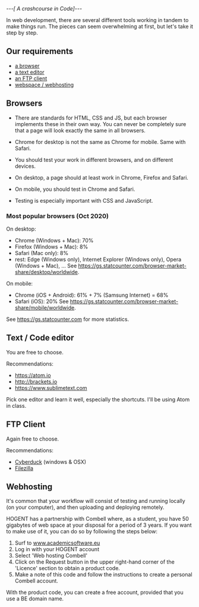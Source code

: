 *---[ A crashcourse in Code]---*

In web development, there are several different tools working in tandem to make things run. The pieces can seem overwhelming at first, but let's take it step by step.

## Our requirements
- [a browser](#browsers)
- [a text editor](#text--code-editor)
- [an FTP client](#ftp-client)
- [webspace / webhosting](#webhosting)

## Browsers

- There are standards for HTML, CSS and JS, but each browser implements these in their own way. You can never be completely sure that a page will look exactly the same in all browsers.
- Chrome for desktop is not the same as Chrome for mobile. Same with Safari.
- You should test your work in different browsers, and on different devices.

- On desktop, a page should at least work in Chrome, Firefox and Safari.
- On mobile, you should test in Chrome and Safari.
- Testing is especially important with CSS and JavaScript.

### Most popular browsers (Oct 2020)

On desktop:    
- Chrome (Windows + Mac): 70%
- Firefox (Windows + Mac): 8%
- Safari (Mac only): 8%
- rest: Edge (Windows only), Internet Explorer (Windows only), Opera (Windows + Mac), ...
See https://gs.statcounter.com/browser-market-share/desktop/worldwide.

On mobile:    
- Chrome (iOS + Android): 61% + 7% (Samsung Internet) = 68% 
- Safari (iOS): 20%
See https://gs.statcounter.com/browser-market-share/mobile/worldwide.

See https://gs.statcounter.com for more statistics.

## Text / Code editor
You are free to choose. 

Recommendations:
 
- https://atom.io
- http://brackets.io
- https://www.sublimetext.com

Pick one editor and learn it well, especially the shortcuts. I'll be using Atom in class.


## FTP Client
Again free to choose. 

Recommendations:
- [Cyberduck](https://cyberduck.io/) (windows & OSX)
- [Filezilla](https://filezilla-project.org/)

## Webhosting
It's common that your workflow will consist of testing and running locally (on your computer), and then uploading and deploying remotely.


HOGENT has a partnership with Combell where, as a student, you have 50 gigabytes of web space at your disposal for a period of 3 years. If you want to make use of it, you can do so by following the steps below:
 
1. Surf to www.academicsoftware.eu
2. Log in with your HOGENT account
3. Select 'Web hosting Combell'
4. Click on the Request button in the upper right-hand corner of the 'Licence' section to obtain a product code.
5. Make a note of this code and follow the instructions to create a personal Combell account.
 
With the product code, you can create a free account, provided that you use a BE domain name.
